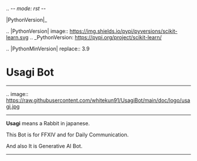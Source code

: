 .. -*- mode: rst -*-

|PythonVersion|_

.. |PythonVersion| image:: https://img.shields.io/pypi/pyversions/scikit-learn.svg
.. _PythonVersion: https://pypi.org/project/scikit-learn/

.. |PythonMinVersion| replace:: 3.9


# Usagi Bot
------------

.. image:: https://raw.githubusercontent.com/whitekun91/UsagiBot/main/doc/logo/usagi.jpg

------------

**Usagi** means a Rabbit in japanese.


This Bot is for FFXIV and for Daily Communication.

And also It is Generative AI Bot.

---

